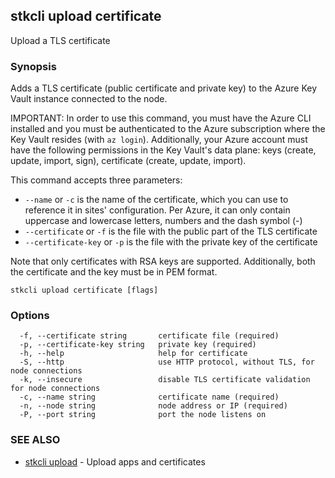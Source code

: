 ## stkcli upload certificate

Upload a TLS certificate

### Synopsis

Adds a TLS certificate (public certificate and private key) to the Azure Key Vault instance connected to the node.

IMPORTANT: In order to use this command, you must have the Azure CLI installed and you must be authenticated to the Azure subscription where the Key Vault resides (with `az login`). Additionally, your Azure account must have the following permissions in the Key Vault's data plane: keys (create, update, import, sign), certificate (create, update, import).

This command accepts three parameters:

- `--name` or `-c` is the name of the certificate, which you can use to reference it in sites' configuration. Per Azure, it can only contain uppercase and lowercase letters, numbers and the dash symbol (-)
- `--certificate` or `-f` is the file with the public part of the TLS certificate
- `--certificate-key` or `-p` is the file with the private key of the certificate

Note that only certificates with RSA keys are supported. Additionally, both the certificate and the key must be in PEM format.


```
stkcli upload certificate [flags]
```

### Options

```
  -f, --certificate string       certificate file (required)
  -p, --certificate-key string   private key (required)
  -h, --help                     help for certificate
  -S, --http                     use HTTP protocol, without TLS, for node connections
  -k, --insecure                 disable TLS certificate validation for node connections
  -c, --name string              certificate name (required)
  -n, --node string              node address or IP (required)
  -P, --port string              port the node listens on
```

### SEE ALSO

* [stkcli upload](stkcli_upload.md)	 - Upload apps and certificates

